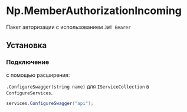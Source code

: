# Np.MemberAuthorizationIncoming

Пакет авторизации с использованием `JWT Bearer`

## Установка 

### Подключение
с помощью расширения: 

`.ConfigureSwagger(string name)` для `IServiceCollection` в `ConfigureServices`.

``` csharp
services.ConfigureSwagger("api");
```